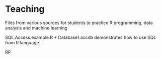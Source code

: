 # Teaching

Files from various sources for students to practice R programming, data analysis and machine learning

SQL.Access.example.R + Database1.accdb demonstrates how to use SQL from R language.


RP

